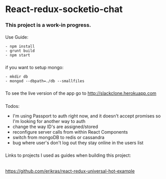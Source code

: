 # React-redux-socketio-chat

### This project is a work-in progress.  



####
Use Guide:
```
- npm install
- grunt build
- npm start
```

#####
if you want to setup mongo:

```
- mkdir db
- mongod --dbpath=./db --smallfiles
```

#####
To see the live version of the app go to http://slackclone.herokuapp.com

#####
Todos:
- I'm using Passport to auth right now, and it doesn't accept promises so I'm looking for another way to auth
- change the way ID's are assigned/stored
- reconfigure server calls from within React Components
- switch from mongoDB to redis or cassandra
- bug where user's don't log out they stay online in the users list

#####
Links to projects I used as guides when building this project:
######
https://github.com/erikras/react-redux-universal-hot-example
